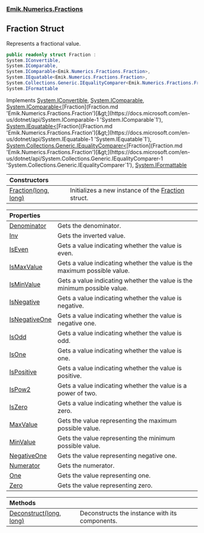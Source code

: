### [Emik.Numerics.Fractions](Emik.Numerics.Fractions.md 'Emik.Numerics.Fractions')

## Fraction Struct

Represents a fractional value.

```csharp
public readonly struct Fraction :
System.IConvertible,
System.IComparable,
System.IComparable<Emik.Numerics.Fractions.Fraction>,
System.IEquatable<Emik.Numerics.Fractions.Fraction>,
System.Collections.Generic.IEqualityComparer<Emik.Numerics.Fractions.Fraction>,
System.IFormattable
```

Implements [System.IConvertible](https://docs.microsoft.com/en-us/dotnet/api/System.IConvertible 'System.IConvertible'), [System.IComparable](https://docs.microsoft.com/en-us/dotnet/api/System.IComparable 'System.IComparable'), [System.IComparable&lt;](https://docs.microsoft.com/en-us/dotnet/api/System.IComparable-1 'System.IComparable`1')[Fraction](Fraction.md 'Emik.Numerics.Fractions.Fraction')[&gt;](https://docs.microsoft.com/en-us/dotnet/api/System.IComparable-1 'System.IComparable`1'), [System.IEquatable&lt;](https://docs.microsoft.com/en-us/dotnet/api/System.IEquatable-1 'System.IEquatable`1')[Fraction](Fraction.md 'Emik.Numerics.Fractions.Fraction')[&gt;](https://docs.microsoft.com/en-us/dotnet/api/System.IEquatable-1 'System.IEquatable`1'), [System.Collections.Generic.IEqualityComparer&lt;](https://docs.microsoft.com/en-us/dotnet/api/System.Collections.Generic.IEqualityComparer-1 'System.Collections.Generic.IEqualityComparer`1')[Fraction](Fraction.md 'Emik.Numerics.Fractions.Fraction')[&gt;](https://docs.microsoft.com/en-us/dotnet/api/System.Collections.Generic.IEqualityComparer-1 'System.Collections.Generic.IEqualityComparer`1'), [System.IFormattable](https://docs.microsoft.com/en-us/dotnet/api/System.IFormattable 'System.IFormattable')

| Constructors | |
| :--- | :--- |
| [Fraction(long, long)](Fraction..ctor(Int64,Int64).md 'Emik.Numerics.Fractions.Fraction.Fraction(long, long)') | Initializes a new instance of the [Fraction](Fraction.md 'Emik.Numerics.Fractions.Fraction') struct. |

| Properties | |
| :--- | :--- |
| [Denominator](Fraction.Denominator().md 'Emik.Numerics.Fractions.Fraction.Denominator') | Gets the denominator. |
| [Inv](Fraction.Inv().md 'Emik.Numerics.Fractions.Fraction.Inv') | Gets the inverted value. |
| [IsEven](Fraction.IsEven().md 'Emik.Numerics.Fractions.Fraction.IsEven') | Gets a value indicating whether the value is even. |
| [IsMaxValue](Fraction.IsMaxValue().md 'Emik.Numerics.Fractions.Fraction.IsMaxValue') | Gets a value indicating whether the value is the maximum possible value. |
| [IsMinValue](Fraction.IsMinValue().md 'Emik.Numerics.Fractions.Fraction.IsMinValue') | Gets a value indicating whether the value is the minimum possible value. |
| [IsNegative](Fraction.IsNegative().md 'Emik.Numerics.Fractions.Fraction.IsNegative') | Gets a value indicating whether the value is negative. |
| [IsNegativeOne](Fraction.IsNegativeOne().md 'Emik.Numerics.Fractions.Fraction.IsNegativeOne') | Gets a value indicating whether the value is negative one. |
| [IsOdd](Fraction.IsOdd().md 'Emik.Numerics.Fractions.Fraction.IsOdd') | Gets a value indicating whether the value is odd. |
| [IsOne](Fraction.IsOne().md 'Emik.Numerics.Fractions.Fraction.IsOne') | Gets a value indicating whether the value is one. |
| [IsPositive](Fraction.IsPositive().md 'Emik.Numerics.Fractions.Fraction.IsPositive') | Gets a value indicating whether the value is positive. |
| [IsPow2](Fraction.IsPow2().md 'Emik.Numerics.Fractions.Fraction.IsPow2') | Gets a value indicating whether the value is a power of two. |
| [IsZero](Fraction.IsZero().md 'Emik.Numerics.Fractions.Fraction.IsZero') | Gets a value indicating whether the value is zero. |
| [MaxValue](Fraction.MaxValue().md 'Emik.Numerics.Fractions.Fraction.MaxValue') | Gets the value representing the maximum possible value. |
| [MinValue](Fraction.MinValue().md 'Emik.Numerics.Fractions.Fraction.MinValue') | Gets the value representing the minimum possible value. |
| [NegativeOne](Fraction.NegativeOne().md 'Emik.Numerics.Fractions.Fraction.NegativeOne') | Gets the value representing negative one. |
| [Numerator](Fraction.Numerator().md 'Emik.Numerics.Fractions.Fraction.Numerator') | Gets the numerator. |
| [One](Fraction.One().md 'Emik.Numerics.Fractions.Fraction.One') | Gets the value representing one. |
| [Zero](Fraction.Zero().md 'Emik.Numerics.Fractions.Fraction.Zero') | Gets the value representing zero. |

| Methods | |
| :--- | :--- |
| [Deconstruct(long, long)](Fraction.Deconstruct(Int64&,Int64&).md 'Emik.Numerics.Fractions.Fraction.Deconstruct(long, long)') | Deconstructs the instance with its components. |
